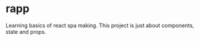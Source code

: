 # rapp
Learning basics of react spa making. This project is just about components, state and props. 
